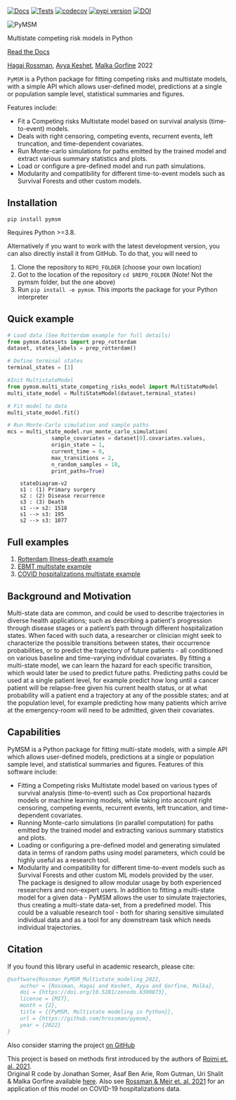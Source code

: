 [![Docs](https://github.com/hrossman/pymsm/actions/workflows/docs.yml/badge.svg)](https://hrossman.github.io/pymsm/)
[![Tests](https://github.com/hrossman/pymsm/actions/workflows/tests.yml/badge.svg)](https://github.com/hrossman/pymsm/actions/workflows/tests.yml)
[![codecov](https://codecov.io/gh/hrossman/pymsm/branch/main/graph/badge.svg?token=FG434UHSQ2)](https://codecov.io/gh/hrossman/pymsm)
[![pypi version](https://img.shields.io/pypi/v/pymsm)](https://pypi.org/project/pymsm/)
[![DOI](https://zenodo.org/badge/443028256.svg)](https://zenodo.org/badge/latestdoi/443028256)

![PyMSM](https://github.com/hrossman/pymsm/blob/main/docs/pymsm_icon.svg)  

Multistate competing risk models in Python  
  
[Read the Docs](https://hrossman.github.io/pymsm/)  
  
[Hagai Rossman](https://hrossman.github.io/), [Ayya Keshet](https://github.com/ayya-keshet), [Malka Gorfine](https://www.tau.ac.il/~gorfinem/) 2022


`PyMSM` is a Python package for fitting competing risks and multistate models, with a simple API which allows user-defined model, predictions at a single or population sample level, statistical summaries and figures.  

Features include:

- Fit a Competing risks Multistate model based on survival analysis (time-to-event) models.
- Deals with right censoring, competing events, recurrent events, left truncation, and time-dependent covariates.
- Run Monte-carlo simulations for paths emitted by the trained model and extract various summary statistics and plots.
- Load or configure a pre-defined model and run path simulations.
- Modularity and compatibility for different time-to-event models such as Survival Forests and other custom models.


## Installation

```console
pip install pymsm
```
Requires Python >=3.8.  

Alternatively if you want to work with the latest development version, you can also directly install it from GitHub.
To do that, you will need to 
1. Clone the repository to `REPO_FOLDER` (choose your own location)
2. Got to the location of the repository `cd $REPO_FOLDER` (Note! Not the pymsm folder, but the one above)
3. Run `pip install -e pymsm`. This imports the package for your Python interpreter


## Quick example

```py linenums="1"
# Load data (See Rotterdam example for full details)
from pymsm.datasets import prep_rotterdam
dataset, states_labels = prep_rotterdam()

# Define terminal states
terminal_states = [3]

#Init MultistateModel
from pymsm.multi_state_competing_risks_model import MultiStateModel
multi_state_model = MultiStateModel(dataset,terminal_states)

# Fit model to data
multi_state_model.fit()

# Run Monte-Carlo simulation and sample paths
mcs = multi_state_model.run_monte_carlo_simulation(
              sample_covariates = dataset[0].covariates.values,
              origin_state = 1,
              current_time = 0,
              max_transitions = 2,
              n_random_samples = 10,
              print_paths=True)
```

```mermaid
    stateDiagram-v2
    s1 : (1) Primary surgery
    s2 : (2) Disease recurrence
    s3 : (3) Death
    s1 --> s2: 1518 
    s1 --> s3: 195 
    s2 --> s3: 1077 
```  


## Full examples
1. [Rotterdam Illness-death example](https://github.com/hrossman/pymsm/blob/main/docs/full_examples/Rotterdam_example.ipynb)
2. [EBMT multistate example](https://github.com/hrossman/pymsm/blob/main/docs/full_examples/EBMT_example.ipynb)
3. [COVID hospitalizations multistate example](https://github.com/hrossman/pymsm/blob/main/docs/full_examples/COVID_hospitalization_example.ipynb)



## Background and Motivation
Multi-state data are common, and could be used to describe trajectories in diverse health applications; such as  describing a patient's progression through disease stages or a patient’s path through different hospitalization states. When faced with such data, a researcher or clinician might seek to characterize the possible transitions between states, their occurrence probabilities, or to predict the trajectory of future patients - all conditioned on various baseline and time-varying individual covariates. By fitting a multi-state model, we can learn the hazard for each specific transition, which would later be used to predict future paths. Predicting paths could be used at a single patient level, for example predict how long until a cancer patient will be relapse-free given his current health status, or at what probability will a patient end a trajectory at any of the possible states; and at the population level, for example predicting how many patients which arrive at the emergency-room will need to be admitted, given their covariates. 

## Capabilities
PyMSM is a Python package for fitting multi-state models, with a simple API which allows user-defined models, predictions at a single or population sample level, and statistical summaries and figures.
Features of this software include:  
- Fitting a Competing risks Multistate model based on various types of survival analysis (time-to-event) such as Cox proportional hazards models or machine learning models, while taking into account right censoring, competing events, recurrent events, left truncation, and time-dependent covariates.  
- Running Monte-carlo simulations (in parallel computation) for paths emitted by the trained model and extracting various summary statistics and plots.  
- Loading or configuring a pre-defined model and generating simulated data in terms of random paths using model parameters, which could be highly useful as a research tool.  
- Modularity and compatibility for different time-to-event models such as Survival Forests and other custom ML models provided by the user.  
The package is designed to allow modular usage by both experienced researchers and non-expert users. In addition to fitting a multi-state model for a given data - PyMSM allows the user to simulate trajectories, thus creating a multi-state data-set, from a predefined model. This could be a valuable research tool - both for sharing sensitive simulated individual data and as a tool for any downstream task which needs individual trajectories.  


## Citation

If you found this library useful in academic research, please cite:

```bibtex
@software{Rossman_PyMSM_Multistate_modeling_2022,
    author = {Rossman, Hagai and Keshet, Ayya and Gorfine, Malka},
    doi = {https://doi.org/10.5281/zenodo.6300873},
    license = {MIT},
    month = {2},
    title = {{PyMSM, Multistate modeling in Python}},
    url = {https://github.com/hrossman/pymsm},
    year = {2022}
}
```

Also consider starring the project [on GitHub](https://github.com/hrossman/pymsm)

This project is based on methods first introduced by the authors of [Roimi et. al. 2021](https://academic.oup.com/jamia/article/28/6/1188/6105188).  
 Original R code by Jonathan Somer, Asaf Ben Arie, Rom Gutman, Uri Shalit & Malka Gorfine available [here](https://github.com/JonathanSomer/covid-19-multi-state-model).
 Also see [Rossman & Meir et. al. 2021](https://www.nature.com/articles/s41467-021-22214-z) for an application of this model on COVID-19 hospitalizations data.
